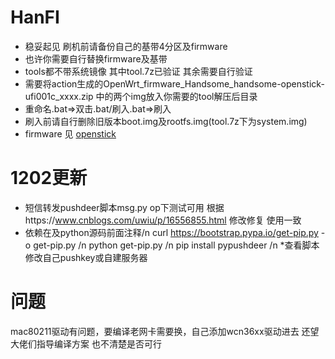 # HanFI
* 稳妥起见 刷机前请备份自己的基带4分区及firmware
* 也许你需要自行替换firmware及基带
* tools都不带系统镜像 其中tool.7z已验证 其余需要自行验证 
* 需要将action生成的OpenWrt_firmware_Handsome_handsome-openstick-ufi001c_xxxx.zip 中的两个img放入你需要的tool解压后目录
* 重命名.bat=>双击.bat/刷入.bat=>刷入 
* 刷入前请自行删除旧版本boot.img及rootfs.img(tool.7z下为system.img)
* firmware 见 [openstick](https://github.com/OpenStick/OpenStick/releases)
# 1202更新 
* 短信转发pushdeer脚本msg.py op下测试可用 根据https://www.cnblogs.com/uwiu/p/16556855.html 修改修复 使用一致
* 依赖在及python源码前面注释/n
curl https://bootstrap.pypa.io/get-pip.py -o get-pip.py /n
python get-pip.py /n
pip install pypushdeer /n
*查看脚本修改自己pushkey或自建服务器

# 问题 
mac80211驱动有问题，要编译老网卡需要换，自己添加wcn36xx驱动进去 
还望大佬们指导编译方案 也不清楚是否可行
